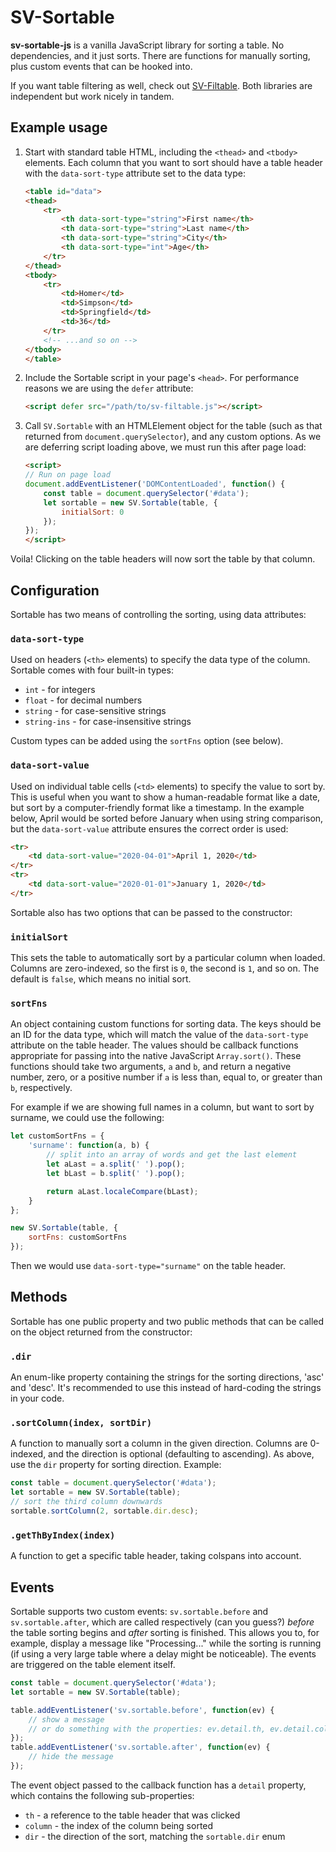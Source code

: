 
SV-Sortable
=================================================

**sv-sortable-js** is a vanilla JavaScript library for sorting a table. No dependencies, and it just sorts. There are functions for manually sorting, plus custom events that can be hooked into.

If you want table filtering as well, check out [SV-Filtable](https://github.com/svivian/sv-filtable-js). Both libraries are independent but work nicely in tandem.


## Example usage

1. Start with standard table HTML, including the `<thead>` and `<tbody>` elements. Each column that you want to sort should have a table header with the `data-sort-type` attribute set to the data type:

	```html
	<table id="data">
	<thead>
		<tr>
			<th data-sort-type="string">First name</th>
			<th data-sort-type="string">Last name</th>
			<th data-sort-type="string">City</th>
			<th data-sort-type="int">Age</th>
		</tr>
	</thead>
	<tbody>
		<tr>
			<td>Homer</td>
			<td>Simpson</td>
			<td>Springfield</td>
			<td>36</td>
		</tr>
		<!-- ...and so on -->
	</tbody>
	</table>
	```

2. Include the Sortable script in your page's `<head>`. For performance reasons we are using the `defer` attribute:

	```html
	<script defer src="/path/to/sv-filtable.js"></script>
	```

3. Call `SV.Sortable` with an HTMLElement object for the table (such as that returned from `document.querySelector`), and any custom options. As we are deferring script loading above, we must run this after page load:

	```html
	<script>
	// Run on page load
	document.addEventListener('DOMContentLoaded', function() {
		const table = document.querySelector('#data');
		let sortable = new SV.Sortable(table, {
			initialSort: 0
		});
	});
	</script>
	```

Voila! Clicking on the table headers will now sort the table by that column.


## Configuration

Sortable has two means of controlling the sorting, using data attributes:

### `data-sort-type`

Used on headers (`<th>` elements) to specify the data type of the column. Sortable comes with four built-in types:

- `int` - for integers
- `float` - for decimal numbers
- `string` - for case-sensitive strings
- `string-ins` - for case-insensitive strings

Custom types can be added using the `sortFns` option (see below).

### `data-sort-value`

Used on individual table cells (`<td>` elements) to specify the value to sort by. This is useful when you want to show a human-readable format like a date, but sort by a computer-friendly format like a timestamp. In the example below, April would be sorted before January when using string comparison, but the `data-sort-value` attribute ensures the correct order is used:

```html
<tr>
	<td data-sort-value="2020-04-01">April 1, 2020</td>
</tr>
<tr>
	<td data-sort-value="2020-01-01">January 1, 2020</td>
</tr>
```

Sortable also has two options that can be passed to the constructor:

### `initialSort`

This sets the table to automatically sort by a particular column when loaded. Columns are zero-indexed, so the first is `0`, the second is `1`, and so on. The default is `false`, which means no initial sort.

### `sortFns`

An object containing custom functions for sorting data. The keys should be an ID for the data type, which will match the value of the `data-sort-type` attribute on the table header. The values should be callback functions appropriate for passing into the native JavaScript `Array.sort()`. These functions should take two arguments, `a` and `b`, and return a negative number, zero, or a positive number if `a` is less than, equal to, or greater than `b`, respectively.

For example if we are showing full names in a column, but want to sort by surname, we could use the following:

```js
let customSortFns = {
	'surname': function(a, b) {
		// split into an array of words and get the last element
		let aLast = a.split(' ').pop();
		let bLast = b.split(' ').pop();

		return aLast.localeCompare(bLast);
	}
};

new SV.Sortable(table, {
	sortFns: customSortFns
});
```

Then we would use `data-sort-type="surname"` on the table header.


## Methods

Sortable has one public property and two public methods that can be called on the object returned from the constructor:

### `.dir`

An enum-like property containing the strings for the sorting directions, 'asc' and 'desc'. It's recommended to use this instead of hard-coding the strings in your code.

### `.sortColumn(index, sortDir)`

A function to manually sort a column in the given direction. Columns are 0-indexed, and the direction is optional (defaulting to ascending). As above, use the `dir` property for sorting direction. Example:

```js
const table = document.querySelector('#data');
let sortable = new SV.Sortable(table);
// sort the third column downwards
sortable.sortColumn(2, sortable.dir.desc);
```

### `.getThByIndex(index)`

A function to get a specific table header, taking colspans into account.


## Events

Sortable supports two custom events: `sv.sortable.before` and `sv.sortable.after`, which are called respectively (can you guess?) *before* the table sorting begins and *after* sorting is finished. This allows you to, for example, display a message like "Processing..." while the sorting is running (if using a very large table where a delay might be noticeable). The events are triggered on the table element itself.

```js
const table = document.querySelector('#data');
let sortable = new SV.Sortable(table);

table.addEventListener('sv.sortable.before', function(ev) {
	// show a message
	// or do something with the properties: ev.detail.th, ev.detail.column, ev.detail.dir
});
table.addEventListener('sv.sortable.after', function(ev) {
	// hide the message
});
```

The event object passed to the callback function has a `detail` property, which contains the following sub-properties:

- `th` - a reference to the table header that was clicked
- `column` - the index of the column being sorted
- `dir` - the direction of the sort, matching the `sortable.dir` enum
